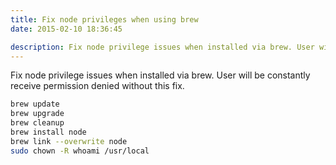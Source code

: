 ```yaml
---
title: Fix node privileges when using brew
date: 2015-02-10 18:36:45

description: Fix node privilege issues when installed via brew. User will be constantly receive permission denied without this fix.
---
```


Fix node privilege issues when installed via brew. User will be constantly receive permission denied without this fix.

```bash
brew update
brew upgrade
brew cleanup
brew install node
brew link --overwrite node
sudo chown -R whoami /usr/local
```
